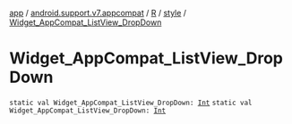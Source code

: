 [app](../../../index.md) / [android.support.v7.appcompat](../../index.md) / [R](../index.md) / [style](index.md) / [Widget_AppCompat_ListView_DropDown](.)

# Widget_AppCompat_ListView_DropDown

`static val Widget_AppCompat_ListView_DropDown: `[`Int`](https://kotlinlang.org/api/latest/jvm/stdlib/kotlin/-int/index.html)
`static val Widget_AppCompat_ListView_DropDown: `[`Int`](https://kotlinlang.org/api/latest/jvm/stdlib/kotlin/-int/index.html)